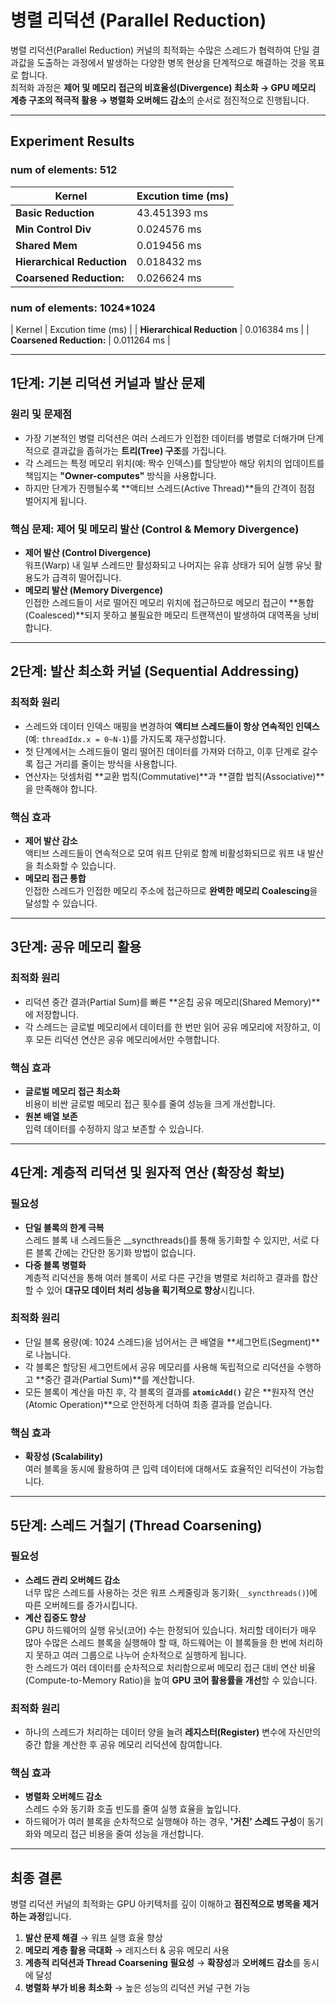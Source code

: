 # **병렬 리덕션 (Parallel Reduction)**

병렬 리덕션(Parallel Reduction) 커널의 최적화는 수많은 스레드가 협력하여 단일 결과값을 도출하는 과정에서 발생하는 다양한 병목 현상을 단계적으로 해결하는 것을 목표로 합니다.  
최적화 과정은 **제어 및 메모리 접근의 비효율성(Divergence) 최소화 → GPU 메모리 계층 구조의 적극적 활용 → 병렬화 오버헤드 감소**의 순서로 점진적으로 진행됩니다.

---
## **Experiment Results**

### **num of elements: 512**
| Kernel                | Excution time (ms) |
|----------------------------|----------------|
| **Basic Reduction**          | 43.451393 ms    |
| **Min Control Div**  | 0.024576 ms     |
| **Shared Mem** | 0.019456 ms  |
| **Hierarchical Reduction**   | 0.018432 ms  |
| **Coarsened Reduction:**   | 0.026624 ms  |


### **num of elements: 1024*1024**
| Kernel                | Excution time (ms) |
| **Hierarchical Reduction**   | 0.016384 ms  |
| **Coarsened Reduction:**   | 0.011264 ms  |

---

## **1단계: 기본 리덕션 커널과 발산 문제**

### **원리 및 문제점**
- 가장 기본적인 병렬 리덕션은 여러 스레드가 인접한 데이터를 병렬로 더해가며 단계적으로 결과값을 좁혀가는 **트리(Tree) 구조**를 가집니다.
- 각 스레드는 특정 메모리 위치(예: 짝수 인덱스)를 할당받아 해당 위치의 업데이트를 책임지는 **"Owner-computes"** 방식을 사용합니다.
- 하지만 단계가 진행될수록 **액티브 스레드(Active Thread)**들의 간격이 점점 벌어지게 됩니다.

### **핵심 문제: 제어 및 메모리 발산 (Control & Memory Divergence)**
- **제어 발산 (Control Divergence)**  
  워프(Warp) 내 일부 스레드만 활성화되고 나머지는 유휴 상태가 되어 실행 유닛 활용도가 급격히 떨어집니다.
- **메모리 발산 (Memory Divergence)**  
  인접한 스레드들이 서로 떨어진 메모리 위치에 접근하므로 메모리 접근이 **통합(Coalesced)**되지 못하고 불필요한 메모리 트랜잭션이 발생하여 대역폭을 낭비합니다.

---

## **2단계: 발산 최소화 커널 (Sequential Addressing)**

### **최적화 원리**
- 스레드와 데이터 인덱스 매핑을 변경하여 **액티브 스레드들이 항상 연속적인 인덱스**(예: `threadIdx.x = 0~N-1`)를 가지도록 재구성합니다.
- 첫 단계에서는 스레드들이 멀리 떨어진 데이터를 가져와 더하고, 이후 단계로 갈수록 접근 거리를 줄이는 방식을 사용합니다.
- 연산자는 덧셈처럼 **교환 법칙(Commutative)**과 **결합 법칙(Associative)**을 만족해야 합니다.

### **핵심 효과**
- **제어 발산 감소**  
  액티브 스레드들이 연속적으로 모여 워프 단위로 함께 비활성화되므로 워프 내 발산을 최소화할 수 있습니다.
- **메모리 접근 통합**  
  인접한 스레드가 인접한 메모리 주소에 접근하므로 **완벽한 메모리 Coalescing**을 달성할 수 있습니다.

---

## **3단계: 공유 메모리 활용**

### **최적화 원리**
- 리덕션 중간 결과(Partial Sum)를 빠른 **온칩 공유 메모리(Shared Memory)**에 저장합니다.
- 각 스레드는 글로벌 메모리에서 데이터를 한 번만 읽어 공유 메모리에 저장하고, 이후 모든 리덕션 연산은 공유 메모리에서만 수행합니다.

### **핵심 효과**
- **글로벌 메모리 접근 최소화**  
  비용이 비싼 글로벌 메모리 접근 횟수를 줄여 성능을 크게 개선합니다.
- **원본 배열 보존**  
  입력 데이터를 수정하지 않고 보존할 수 있습니다.

---

## **4단계: 계층적 리덕션 및 원자적 연산 (확장성 확보)**

### **필요성**
- **단일 블록의 한계 극복**  
  스레드 블록 내 스레드들은 __syncthreads()를 통해 동기화할 수 있지만, 서로 다른 블록 간에는 간단한 동기화 방법이 없습니다.
- **다중 블록 병렬화**  
  계층적 리덕션을 통해 여러 블록이 서로 다른 구간을 병렬로 처리하고 결과를 합산할 수 있어 **대규모 데이터 처리 성능을 획기적으로 향상**시킵니다.

### **최적화 원리**
- 단일 블록 용량(예: 1024 스레드)을 넘어서는 큰 배열을 **세그먼트(Segment)**로 나눕니다.
- 각 블록은 할당된 세그먼트에서 공유 메모리를 사용해 독립적으로 리덕션을 수행하고 **중간 결과(Partial Sum)**를 계산합니다.
- 모든 블록이 계산을 마친 후, 각 블록의 결과를 **`atomicAdd()`** 같은 **원자적 연산(Atomic Operation)**으로 안전하게 더하여 최종 결과를 얻습니다.

### **핵심 효과**
- **확장성 (Scalability)**  
  여러 블록을 동시에 활용하여 큰 입력 데이터에 대해서도 효율적인 리덕션이 가능합니다.

---

## **5단계: 스레드 거칠기 (Thread Coarsening)**

### **필요성**
- **스레드 관리 오버헤드 감소**  
  너무 많은 스레드를 사용하는 것은 워프 스케줄링과 동기화(`__syncthreads()`)에 따른 오버헤드를 증가시킵니다.
- **계산 집중도 향상**  
  GPU 하드웨어의 실행 유닛(코어) 수는 한정되어 있습니다. 처리할 데이터가 매우 많아 수많은 스레드 블록을 실행해야 할 때, 하드웨어는 이 블록들을 한 번에 처리하지 못하고 여러 그룹으로 나누어 순차적으로 실행하게 됩니다.  
  한 스레드가 여러 데이터를 순차적으로 처리함으로써 메모리 접근 대비 연산 비율(Compute-to-Memory Ratio)을 높여 **GPU 코어 활용률을 개선**할 수 있습니다.
  
### **최적화 원리**
- 하나의 스레드가 처리하는 데이터 양을 늘려 **레지스터(Register)** 변수에 자신만의 중간 합을 계산한 후 공유 메모리 리덕션에 참여합니다.

### **핵심 효과**
- **병렬화 오버헤드 감소**  
  스레드 수와 동기화 호출 빈도를 줄여 실행 효율을 높입니다.
- 하드웨어가 여러 블록을 순차적으로 실행해야 하는 경우, **'거친' 스레드 구성**이 동기화와 메모리 접근 비용을 줄여 성능을 개선합니다.

---

## **최종 결론**
병렬 리덕션 커널의 최적화는 GPU 아키텍처를 깊이 이해하고 **점진적으로 병목을 제거하는 과정**입니다.

1. **발산 문제 해결** → 워프 실행 효율 향상  
2. **메모리 계층 활용 극대화** → 레지스터 & 공유 메모리 사용  
3. **계층적 리덕션과 Thread Coarsening 필요성** → **확장성**과 **오버헤드 감소**를 동시에 달성  
4. **병렬화 부가 비용 최소화** → 높은 성능의 리덕션 커널 구현 가능
